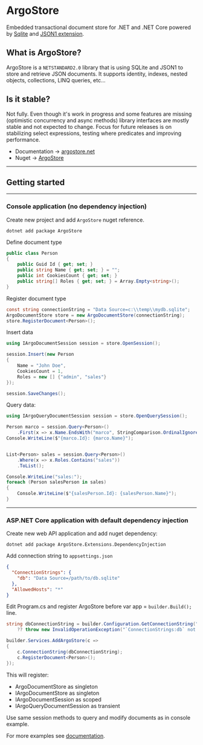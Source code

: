 # ArgoStore

Embedded transactional document store for .NET and .NET Core powered by [Sqlite](https://www.sqlite.org) and [JSON1 extension](https://www.sqlite.org/json1.html).

## What is ArgoStore?
ArgoStore is a `NETSTANDARD2.0` library that is using SQLite and JSON1 to store and retrieve JSON documents.
It supports identity, indexes, nested objects, collections, LINQ queries, etc...

## Is it stable?

Not fully. Even though it's work in progress and some features are missing (optimistic concurrency and async methods)
library interfaces are mostly stable and not expected to change. Focus for future releases is on
stabilizing select expressions, testing where predicates and improving performance.

- Documentation -> [argostore.net](http://argostore.net)
- Nuget -> [ArgoStore](https://www.nuget.org/packages/ArgoStore)

---
## Getting started
---

### Console application (no dependency injection)

Create new project and add `ArgoStore` nuget reference.

```
dotnet add package ArgoStore
```

Define document type

```csharp
public class Person
{
    public Guid Id { get; set; }
    public string Name { get; set; } = "";
    public int CookiesCount { get; set; }
    public string[] Roles { get; set; } = Array.Empty<string>();
}
```

Register document type

```csharp
const string connectionString = "Data Source=c:\\temp\\mydb.sqlite";
ArgoDocumentStore store = new ArgoDocumentStore(connectionString);
store.RegisterDocument<Person>();
```

Insert data

```csharp
using IArgoDocumentSession session = store.OpenSession();

session.Insert(new Person
{
    Name = "John Doe",
    CookiesCount = 1,
    Roles = new [] {"admin", "sales"}
});

session.SaveChanges();
```

Query data:

```csharp
using IArgoQueryDocumentSession session = store.OpenQuerySession();

Person marco = session.Query<Person>()
    .First(x => x.Name.EndsWith("marco", StringComparison.OrdinalIgnoreCase));
Console.WriteLine($"{marco.Id}: {marco.Name}");


List<Person> sales = session.Query<Person>()
    .Where(x => x.Roles.Contains("sales"))
    .ToList();

Console.WriteLine("sales:");
foreach (Person salesPerson in sales)
{
    Console.WriteLine($"{salesPerson.Id}: {salesPerson.Name}");
}
```

---

### ASP.NET Core application with default dependency injection

Create new web API application and add nuget dependency:

```
dotnet add package ArgoStore.Extensions.DependencyInjection
``` 

Add connection string to `appsettings.json`

```json
{
  "ConnectionStrings": {
    "db": "Data Source=/path/to/db.sqlite"
  },
  "AllowedHosts": "*"
}
```

Edit Program.cs and register ArgoStore before var app = `builder.Build();` line.

```csharp
string dbConnectionString = builder.Configuration.GetConnectionString("db")
    ?? throw new InvalidOperationException("`ConnectionStrings:db` not set");

builder.Services.AddArgoStore(c =>
{
    c.ConnectionString(dbConnectionString);
    c.RegisterDocument<Person>();
});
```

This will register:
- ArgoDocumentStore as singleton
- IArgoDocumentStore as singleton
- IArgoDocumentSession as scoped
- IArgoQueryDocumentSession as transient

Use same session methods to query and modify documents as in console example.

For more examples see [documentation](http://argostore.net).

